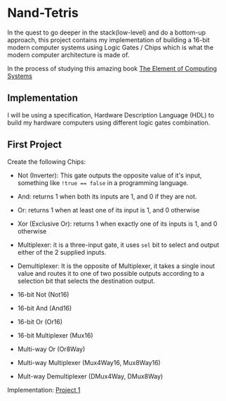 # Nand-Tetris

In the quest to go deeper in the stack(low-level) and do a bottom-up approach, this project contains my implementation of building a 16-bit modern computer systems using Logic Gates / Chips which is what the modern computer architecture is made of.

In the process of studying this amazing book [The Element of Computing Systems](https://www.amazon.co.uk/Elements-Computing-Systems-second-Principles/dp/0262539802/ref=asc_df_0262539802/?tag=googshopuk-21&linkCode=df0&hvadid=430805552339&hvpos=&hvnetw=g&hvrand=1093056745030148753&hvpone=&hvptwo=&hvqmt=&hvdev=c&hvdvcmdl=&hvlocint=&hvlocphy=9046245&hvtargid=pla-918789568003&psc=1&th=1&psc=1&tag=&ref=&adgrpid=101598702938&hvpone=&hvptwo=&hvadid=430805552339&hvpos=&hvnetw=g&hvrand=1093056745030148753&hvqmt=&hvdev=c&hvdvcmdl=&hvlocint=&hvlocphy=9046245&hvtargid=pla-918789568003)

## Implementation

I will be using a specification, Hardware Description Language (HDL) to build my hardware computers using different logic gates combination.

## First Project

Create the following Chips:

- Not (Inverter): This gate outputs the opposite value of it's input, something like `!true == false` in a programming language.

- And: returns 1 when both its inputs are 1, and 0 if they are not.

- Or: returns 1 when at least one of its input is 1, and 0 otherwise

- Xor (Exclusive Or): returns 1 when exactly one of its inputs is 1, and 0 otherwise

- Multiplexer: it is a three-input gate, it uses `sel` bit to select and output either of the 2 supplied inputs.

- Demultiplexer: It is the opposite of Multiplexer, it takes a single inout value and routes it to one of two possible outputs according to a selection bit that selects the destination output.

- 16-bit Not (Not16)

- 16-bit And (And16)

- 16-bit Or (Or16)

- 16-bit Multiplexer (Mux16)

- Multi-way Or (Or8Way)

- Multi-way Multiplexer (Mux4Way16, Mux8Way16)

- Mult-way Demultiplexer (DMux4Way, DMux8Way)

Implementation: [Project 1]()

